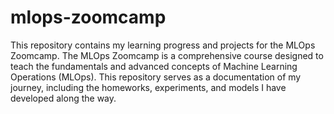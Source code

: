 # mlops-zoomcamp

This repository contains my learning progress and projects for the MLOps Zoomcamp. The MLOps Zoomcamp is a comprehensive course designed to teach the fundamentals and advanced concepts of Machine Learning Operations (MLOps). This repository serves as a documentation of my journey, including the homeworks, experiments, and models I have developed along the way.
